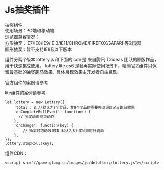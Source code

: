 # Js抽奖插件

抽奖组件    
使用场景：PC端和移动端    
浏览器兼容情况：    
方形抽奖：IE7/IE8/IE9/IE10/IE11/CHROME/FIREFOX/SAFARI 等浏览器   
圆形抽奖：暂不支持IE8及以下版本   

组件分两个版本 
lottery.js 和下面的 cdn 是 来自腾讯 TGideas 团队的原版作品，用于快速集成使用。
lottery.lite.es6 是我再实际使用场景下，精简官方组件只保留最基础的抽奖跑马效果，具体展现效果由开发者自由展现。

官方组件的案例请参考

lite组件的案例请参考
```ecmascript 6
let lottery = new Lottery({
    'total': 8,//默认为8个奖品，非8个奖品的需要修改源码定义跑马效果
    'onCompleteRollEvent': function() {
      // 抽奖动画结束动作
    },
    'onChange': function(key) {
        // 抽奖时跑动效果ID 默认为8个奖品顺时针跑动
    },
});
lottery.stopRoll(key);
```


组件CDN：

    <script src="//game.gtimg.cn/images/js/delottery/lottery.js"></script>
